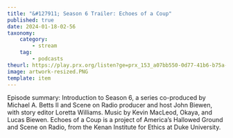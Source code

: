 ```yaml
---
title: "&#127911; Season 6 Trailer: Echoes of a Coup"
published: true
date: 2024-01-18-02-56
taxonomy:
    category:
        - stream
    tag:
        - podcasts
theurl: https://play.prx.org/listen?ge=prx_153_a07bb550-0d77-41b6-b75a-f736ad313bb3&uf=http%3A%2F%2Ffeeds.sceneonradio.org%2FSceneOnRadio
image: artwork-resized.PNG
template: item
---
```


Episode summary: Introduction to Season 6, a series co-produced by Michael A. Betts II and Scene on Radio producer and host John Biewen, with story editor Loretta Williams. Music by Kevin MacLeod, Okaya, and Lucas Biewen. Echoes of a Coup is a project of America&rsquo;s Hallowed Ground and Scene on Radio, from the Kenan Institute for Ethics at Duke University.

